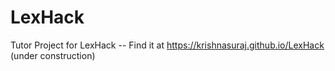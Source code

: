 LexHack
=======

Tutor Project for LexHack --
Find it at https://krishnasuraj.github.io/LexHack (under construction)

